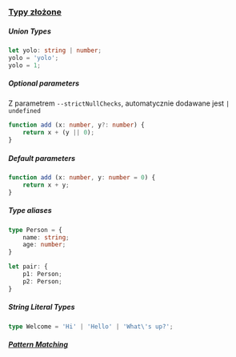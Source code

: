 ### [Typy złożone](https://www.typescriptlang.org/docs/handbook/advanced-types.html)

##### Union Types
```ts
let yolo: string | number;
yolo = 'yolo';
yolo = 1;
```

##### Optional parameters
Z parametrem ```--strictNullChecks```, automatycznie dodawane jest ```| undefined```
```ts
function add (x: number, y?: number) {
    return x + (y || 0);
}
```

##### Default parameters
```ts
function add (x: number, y: number = 0) {
    return x + y;
}
```

##### Type aliases

```ts
type Person = {
    name: string;
    age: number;
}

let pair: {
    p1: Person;
    p2: Person;
}
```

##### String Literal Types
```ts
type Welcome = 'Hi' | 'Hello' | 'What\'s up?';
```

##### [Pattern Matching](https://www.typescriptlang.org/docs/handbook/advanced-types.html)
